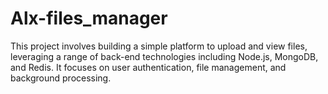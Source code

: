 # Alx-files_manager

This project involves building a simple platform to upload and view files, leveraging a range of back-end technologies including Node.js, MongoDB, and Redis. It focuses on user authentication, file management, and background processing.
